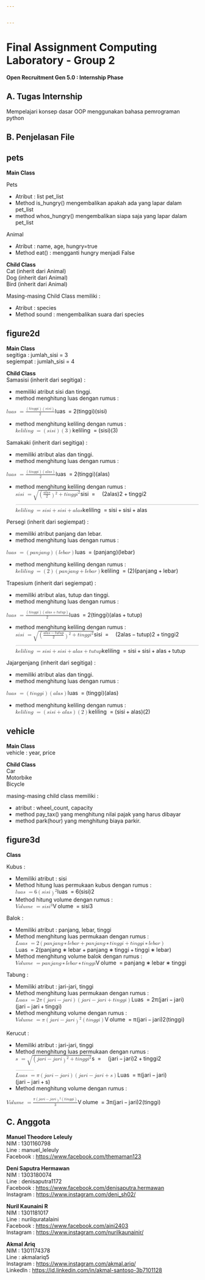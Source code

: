 ```yaml
---


---
```


<h1 id="final-assignment-computing-laboratory---group-2">Final Assignment Computing Laboratory - Group 2</h1>
<p><strong>Open Recruitment Gen 5.0 : Internship Phase</strong></p>
<h2 id="a.-tugas-internship">A. Tugas Internship</h2>
<p>Mempelajari konsep dasar OOP menggunakan bahasa pemrograman python</p>
<h2 id="b.-penjelasan-file">B. Penjelasan File</h2>
<h2 id="pets">pets</h2>
<p><strong>Main Class</strong></p>
<p>Pets</p>
<ul>
<li>Atribut : list pet_list</li>
<li>Method is_hungry() mengembalikan apakah ada yang lapar dalam pet_list</li>
<li>method whos_hungry() mengembalikan siapa saja yang lapar dalam pet_list</li>
</ul>
<p>Animal</p>
<ul>
<li>Atribut : name, age, hungry=true</li>
<li>Method eat() : mengganti hungry menjadi False</li>
</ul>
<p><strong>Child Class</strong><br>
Cat (inherit dari Animal)<br>
Dog (inherit dari Animal)<br>
Bird (inherit dari Animal)</p>
<p>Masing-masing Child Class memiliki :</p>
<ul>
<li>Atribut : species</li>
<li>Method sound : mengembalikan suara dari species</li>
</ul>
<h2 id="figure2d">figure2d</h2>
<p><strong>Main Class</strong><br>
segitiga : jumlah_sisi  = 3<br>
segiempat : jumlah_sisi = 4</p>
<p><strong>Child Class</strong><br>
Samasisi (inherit dari segitiga) :</p>
<ul>
<li>memiliki atribut sisi dan tinggi.</li>
<li>method menghitung luas dengan rumus :</li>
</ul>
<p><span class="katex--display"><span class="katex-display"><span class="katex"><span class="katex-mathml"><math><semantics><mrow><mi>l</mi><mi>u</mi><mi>a</mi><mi>s</mi><mtext>&nbsp;</mtext><mo>=</mo><mfrac><mrow><mo>(</mo><mi>t</mi><mi>i</mi><mi>n</mi><mi>g</mi><mi>g</mi><mi>i</mi><mo>)</mo><mo>(</mo><mi>s</mi><mi>i</mi><mi>s</mi><mi>i</mi><mo>)</mo></mrow><mn>2</mn></mfrac></mrow><annotation encoding="application/x-tex">
luas\ = \frac{(tinggi)(sisi)}{2}
</annotation></semantics></math></span><span class="katex-html" aria-hidden="true"><span class="base"><span class="strut" style="height: 0.69444em; vertical-align: 0em;"></span><span class="mord mathit" style="margin-right: 0.01968em;">l</span><span class="mord mathit">u</span><span class="mord mathit">a</span><span class="mord mathit">s</span><span class="mspace" style="margin-right: 0.277778em;"></span><span class="mspace">&nbsp;</span><span class="mrel">=</span><span class="mspace" style="margin-right: 0.277778em;"></span></span><span class="base"><span class="strut" style="height: 2.113em; vertical-align: -0.686em;"></span><span class="mord"><span class="mopen nulldelimiter"></span><span class="mfrac"><span class="vlist-t vlist-t2"><span class="vlist-r"><span class="vlist" style="height: 1.427em;"><span class="" style="top: -2.314em;"><span class="pstrut" style="height: 3em;"></span><span class="mord"><span class="mord">2</span></span></span><span class="" style="top: -3.23em;"><span class="pstrut" style="height: 3em;"></span><span class="frac-line" style="border-bottom-width: 0.04em;"></span></span><span class="" style="top: -3.677em;"><span class="pstrut" style="height: 3em;"></span><span class="mord"><span class="mopen">(</span><span class="mord mathit">t</span><span class="mord mathit">i</span><span class="mord mathit">n</span><span class="mord mathit" style="margin-right: 0.03588em;">g</span><span class="mord mathit" style="margin-right: 0.03588em;">g</span><span class="mord mathit">i</span><span class="mclose">)</span><span class="mopen">(</span><span class="mord mathit">s</span><span class="mord mathit">i</span><span class="mord mathit">s</span><span class="mord mathit">i</span><span class="mclose">)</span></span></span></span><span class="vlist-s">​</span></span><span class="vlist-r"><span class="vlist" style="height: 0.686em;"><span class=""></span></span></span></span></span><span class="mclose nulldelimiter"></span></span></span></span></span></span></span></p>
<ul>
<li>method menghitung keliling dengan rumus :<br>
<span class="katex--display"><span class="katex-display"><span class="katex"><span class="katex-mathml"><math><semantics><mrow><mi>k</mi><mi>e</mi><mi>l</mi><mi>i</mi><mi>l</mi><mi>i</mi><mi>n</mi><mi>g</mi><mtext>&nbsp;</mtext><mo>=</mo><mo>(</mo><mi>s</mi><mi>i</mi><mi>s</mi><mi>i</mi><mo>)</mo><mo>(</mo><mn>3</mn><mo>)</mo></mrow><annotation encoding="application/x-tex">
keliling\ = (sisi)(3)
</annotation></semantics></math></span><span class="katex-html" aria-hidden="true"><span class="base"><span class="strut" style="height: 0.88888em; vertical-align: -0.19444em;"></span><span class="mord mathit" style="margin-right: 0.03148em;">k</span><span class="mord mathit">e</span><span class="mord mathit" style="margin-right: 0.01968em;">l</span><span class="mord mathit">i</span><span class="mord mathit" style="margin-right: 0.01968em;">l</span><span class="mord mathit">i</span><span class="mord mathit">n</span><span class="mord mathit" style="margin-right: 0.03588em;">g</span><span class="mspace" style="margin-right: 0.277778em;"></span><span class="mspace">&nbsp;</span><span class="mrel">=</span><span class="mspace" style="margin-right: 0.277778em;"></span></span><span class="base"><span class="strut" style="height: 1em; vertical-align: -0.25em;"></span><span class="mopen">(</span><span class="mord mathit">s</span><span class="mord mathit">i</span><span class="mord mathit">s</span><span class="mord mathit">i</span><span class="mclose">)</span><span class="mopen">(</span><span class="mord">3</span><span class="mclose">)</span></span></span></span></span></span></li>
</ul>
<p>Samakaki (inherit dari segitiga) :</p>
<ul>
<li>memiliki atribut alas dan tinggi.</li>
<li>method menghitung luas dengan rumus :</li>
</ul>
<p><span class="katex--display"><span class="katex-display"><span class="katex"><span class="katex-mathml"><math><semantics><mrow><mi>l</mi><mi>u</mi><mi>a</mi><mi>s</mi><mtext>&nbsp;</mtext><mo>=</mo><mfrac><mrow><mo>(</mo><mi>t</mi><mi>i</mi><mi>n</mi><mi>g</mi><mi>g</mi><mi>i</mi><mo>)</mo><mo>(</mo><mi>a</mi><mi>l</mi><mi>a</mi><mi>s</mi><mo>)</mo></mrow><mn>2</mn></mfrac></mrow><annotation encoding="application/x-tex">
luas\ = \frac{(tinggi)(alas)}{2}
</annotation></semantics></math></span><span class="katex-html" aria-hidden="true"><span class="base"><span class="strut" style="height: 0.69444em; vertical-align: 0em;"></span><span class="mord mathit" style="margin-right: 0.01968em;">l</span><span class="mord mathit">u</span><span class="mord mathit">a</span><span class="mord mathit">s</span><span class="mspace" style="margin-right: 0.277778em;"></span><span class="mspace">&nbsp;</span><span class="mrel">=</span><span class="mspace" style="margin-right: 0.277778em;"></span></span><span class="base"><span class="strut" style="height: 2.113em; vertical-align: -0.686em;"></span><span class="mord"><span class="mopen nulldelimiter"></span><span class="mfrac"><span class="vlist-t vlist-t2"><span class="vlist-r"><span class="vlist" style="height: 1.427em;"><span class="" style="top: -2.314em;"><span class="pstrut" style="height: 3em;"></span><span class="mord"><span class="mord">2</span></span></span><span class="" style="top: -3.23em;"><span class="pstrut" style="height: 3em;"></span><span class="frac-line" style="border-bottom-width: 0.04em;"></span></span><span class="" style="top: -3.677em;"><span class="pstrut" style="height: 3em;"></span><span class="mord"><span class="mopen">(</span><span class="mord mathit">t</span><span class="mord mathit">i</span><span class="mord mathit">n</span><span class="mord mathit" style="margin-right: 0.03588em;">g</span><span class="mord mathit" style="margin-right: 0.03588em;">g</span><span class="mord mathit">i</span><span class="mclose">)</span><span class="mopen">(</span><span class="mord mathit">a</span><span class="mord mathit" style="margin-right: 0.01968em;">l</span><span class="mord mathit">a</span><span class="mord mathit">s</span><span class="mclose">)</span></span></span></span><span class="vlist-s">​</span></span><span class="vlist-r"><span class="vlist" style="height: 0.686em;"><span class=""></span></span></span></span></span><span class="mclose nulldelimiter"></span></span></span></span></span></span></span></p>
<ul>
<li>method menghitung keliling dengan rumus :<br>
<span class="katex--display"><span class="katex-display"><span class="katex"><span class="katex-mathml"><math><semantics><mrow><mi>s</mi><mi>i</mi><mi>s</mi><mi>i</mi><mtext>&nbsp;</mtext><mo>=</mo><msqrt><mrow><mo>(</mo><mfrac><mrow><mi>a</mi><mi>l</mi><mi>a</mi><mi>s</mi></mrow><mn>2</mn></mfrac><msup><mo>)</mo><mn>2</mn></msup><mo>+</mo><mi>t</mi><mi>i</mi><mi>n</mi><mi>g</mi><mi>g</mi><msup><mi>i</mi><mn>2</mn></msup></mrow></msqrt></mrow><annotation encoding="application/x-tex">
sisi \ =\sqrt{(\frac{alas}{2})^2 +tinggi^2}
</annotation></semantics></math></span><span class="katex-html" aria-hidden="true"><span class="base"><span class="strut" style="height: 0.65952em; vertical-align: 0em;"></span><span class="mord mathit">s</span><span class="mord mathit">i</span><span class="mord mathit">s</span><span class="mord mathit">i</span><span class="mspace" style="margin-right: 0.277778em;"></span><span class="mspace">&nbsp;</span><span class="mrel">=</span><span class="mspace" style="margin-right: 0.277778em;"></span></span><span class="base"><span class="strut" style="height: 2.44em; vertical-align: -0.763405em;"></span><span class="mord sqrt"><span class="vlist-t vlist-t2"><span class="vlist-r"><span class="vlist" style="height: 1.67659em;"><span class="svg-align" style="top: -4.4em;"><span class="pstrut" style="height: 4.4em;"></span><span class="mord" style="padding-left: 1em;"><span class="mopen">(</span><span class="mord"><span class="mopen nulldelimiter"></span><span class="mfrac"><span class="vlist-t vlist-t2"><span class="vlist-r"><span class="vlist" style="height: 1.37144em;"><span class="" style="top: -2.314em;"><span class="pstrut" style="height: 3em;"></span><span class="mord"><span class="mord">2</span></span></span><span class="" style="top: -3.23em;"><span class="pstrut" style="height: 3em;"></span><span class="frac-line" style="border-bottom-width: 0.04em;"></span></span><span class="" style="top: -3.677em;"><span class="pstrut" style="height: 3em;"></span><span class="mord"><span class="mord mathit">a</span><span class="mord mathit" style="margin-right: 0.01968em;">l</span><span class="mord mathit">a</span><span class="mord mathit">s</span></span></span></span><span class="vlist-s">​</span></span><span class="vlist-r"><span class="vlist" style="height: 0.686em;"><span class=""></span></span></span></span></span><span class="mclose nulldelimiter"></span></span><span class="mclose"><span class="mclose">)</span><span class="msupsub"><span class="vlist-t"><span class="vlist-r"><span class="vlist" style="height: 0.740108em;"><span class="" style="top: -2.989em; margin-right: 0.05em;"><span class="pstrut" style="height: 2.7em;"></span><span class="sizing reset-size6 size3 mtight"><span class="mord mtight">2</span></span></span></span></span></span></span></span><span class="mspace" style="margin-right: 0.222222em;"></span><span class="mbin">+</span><span class="mspace" style="margin-right: 0.222222em;"></span><span class="mord mathit">t</span><span class="mord mathit">i</span><span class="mord mathit">n</span><span class="mord mathit" style="margin-right: 0.03588em;">g</span><span class="mord mathit" style="margin-right: 0.03588em;">g</span><span class="mord"><span class="mord mathit">i</span><span class="msupsub"><span class="vlist-t"><span class="vlist-r"><span class="vlist" style="height: 0.740108em;"><span class="" style="top: -2.989em; margin-right: 0.05em;"><span class="pstrut" style="height: 2.7em;"></span><span class="sizing reset-size6 size3 mtight"><span class="mord mtight">2</span></span></span></span></span></span></span></span></span></span><span class="" style="top: -3.6366em;"><span class="pstrut" style="height: 4.4em;"></span><span class="hide-tail" style="min-width: 1.02em; height: 2.48em;"><svg width="400em" height="2.48em" viewBox="0 0 400000 2592" preserveAspectRatio="xMinYMin slice"><path d="M424,2478c-1.3,-0.7,-38.5,-172,-111.5,-514c-73,
-342,-109.8,-513.3,-110.5,-514c0,-2,-10.7,14.3,-32,49c-4.7,7.3,-9.8,15.7,-15.5,
25c-5.7,9.3,-9.8,16,-12.5,20s-5,7,-5,7c-4,-3.3,-8.3,-7.7,-13,-13s-13,-13,-13,
-13s76,-122,76,-122s77,-121,77,-121s209,968,209,968c0,-2,84.7,-361.7,254,-1079
c169.3,-717.3,254.7,-1077.7,256,-1081c4,-6.7,10,-10,18,-10H400000v40H1014.6
s-87.3,378.7,-272.6,1166c-185.3,787.3,-279.3,1182.3,-282,1185c-2,6,-10,9,-24,9
c-8,0,-12,-0.7,-12,-2z M1001 80H400000v40H1014z"></path></svg></span></span></span><span class="vlist-s">​</span></span><span class="vlist-r"><span class="vlist" style="height: 0.763405em;"><span class=""></span></span></span></span></span></span></span></span></span></span><br>
<span class="katex--display"><span class="katex-display"><span class="katex"><span class="katex-mathml"><math><semantics><mrow><mi>k</mi><mi>e</mi><mi>l</mi><mi>i</mi><mi>l</mi><mi>i</mi><mi>n</mi><mi>g</mi><mtext>&nbsp;</mtext><mo>=</mo><mi>s</mi><mi>i</mi><mi>s</mi><mi>i</mi><mo>+</mo><mi>s</mi><mi>i</mi><mi>s</mi><mi>i</mi><mo>+</mo><mi>a</mi><mi>l</mi><mi>a</mi><mi>s</mi></mrow><annotation encoding="application/x-tex">
keliling\ = sisi + sisi+ alas
</annotation></semantics></math></span><span class="katex-html" aria-hidden="true"><span class="base"><span class="strut" style="height: 0.88888em; vertical-align: -0.19444em;"></span><span class="mord mathit" style="margin-right: 0.03148em;">k</span><span class="mord mathit">e</span><span class="mord mathit" style="margin-right: 0.01968em;">l</span><span class="mord mathit">i</span><span class="mord mathit" style="margin-right: 0.01968em;">l</span><span class="mord mathit">i</span><span class="mord mathit">n</span><span class="mord mathit" style="margin-right: 0.03588em;">g</span><span class="mspace" style="margin-right: 0.277778em;"></span><span class="mspace">&nbsp;</span><span class="mrel">=</span><span class="mspace" style="margin-right: 0.277778em;"></span></span><span class="base"><span class="strut" style="height: 0.74285em; vertical-align: -0.08333em;"></span><span class="mord mathit">s</span><span class="mord mathit">i</span><span class="mord mathit">s</span><span class="mord mathit">i</span><span class="mspace" style="margin-right: 0.222222em;"></span><span class="mbin">+</span><span class="mspace" style="margin-right: 0.222222em;"></span></span><span class="base"><span class="strut" style="height: 0.74285em; vertical-align: -0.08333em;"></span><span class="mord mathit">s</span><span class="mord mathit">i</span><span class="mord mathit">s</span><span class="mord mathit">i</span><span class="mspace" style="margin-right: 0.222222em;"></span><span class="mbin">+</span><span class="mspace" style="margin-right: 0.222222em;"></span></span><span class="base"><span class="strut" style="height: 0.69444em; vertical-align: 0em;"></span><span class="mord mathit">a</span><span class="mord mathit" style="margin-right: 0.01968em;">l</span><span class="mord mathit">a</span><span class="mord mathit">s</span></span></span></span></span></span></li>
</ul>
<p>Persegi (inherit dari segiempat) :</p>
<ul>
<li>memiliki atribut panjang dan lebar.</li>
<li>method menghitung luas dengan rumus :</li>
</ul>
<p><span class="katex--display"><span class="katex-display"><span class="katex"><span class="katex-mathml"><math><semantics><mrow><mi>l</mi><mi>u</mi><mi>a</mi><mi>s</mi><mtext>&nbsp;</mtext><mo>=</mo><mo>(</mo><mi>p</mi><mi>a</mi><mi>n</mi><mi>j</mi><mi>a</mi><mi>n</mi><mi>g</mi><mo>)</mo><mo>(</mo><mi>l</mi><mi>e</mi><mi>b</mi><mi>a</mi><mi>r</mi><mo>)</mo></mrow><annotation encoding="application/x-tex">
luas\ = (panjang)(lebar)
</annotation></semantics></math></span><span class="katex-html" aria-hidden="true"><span class="base"><span class="strut" style="height: 0.69444em; vertical-align: 0em;"></span><span class="mord mathit" style="margin-right: 0.01968em;">l</span><span class="mord mathit">u</span><span class="mord mathit">a</span><span class="mord mathit">s</span><span class="mspace" style="margin-right: 0.277778em;"></span><span class="mspace">&nbsp;</span><span class="mrel">=</span><span class="mspace" style="margin-right: 0.277778em;"></span></span><span class="base"><span class="strut" style="height: 1em; vertical-align: -0.25em;"></span><span class="mopen">(</span><span class="mord mathit">p</span><span class="mord mathit">a</span><span class="mord mathit">n</span><span class="mord mathit" style="margin-right: 0.05724em;">j</span><span class="mord mathit">a</span><span class="mord mathit">n</span><span class="mord mathit" style="margin-right: 0.03588em;">g</span><span class="mclose">)</span><span class="mopen">(</span><span class="mord mathit" style="margin-right: 0.01968em;">l</span><span class="mord mathit">e</span><span class="mord mathit">b</span><span class="mord mathit">a</span><span class="mord mathit" style="margin-right: 0.02778em;">r</span><span class="mclose">)</span></span></span></span></span></span></p>
<ul>
<li>method menghitung keliling dengan rumus :<br>
<span class="katex--display"><span class="katex-display"><span class="katex"><span class="katex-mathml"><math><semantics><mrow><mi>k</mi><mi>e</mi><mi>l</mi><mi>i</mi><mi>l</mi><mi>i</mi><mi>n</mi><mi>g</mi><mtext>&nbsp;</mtext><mo>=</mo><mo>(</mo><mn>2</mn><mo>)</mo><mo>(</mo><mi>p</mi><mi>a</mi><mi>n</mi><mi>j</mi><mi>a</mi><mi>n</mi><mi>g</mi><mo>+</mo><mi>l</mi><mi>e</mi><mi>b</mi><mi>a</mi><mi>r</mi><mo>)</mo></mrow><annotation encoding="application/x-tex">
keliling\ = (2)(panjang+lebar)
</annotation></semantics></math></span><span class="katex-html" aria-hidden="true"><span class="base"><span class="strut" style="height: 0.88888em; vertical-align: -0.19444em;"></span><span class="mord mathit" style="margin-right: 0.03148em;">k</span><span class="mord mathit">e</span><span class="mord mathit" style="margin-right: 0.01968em;">l</span><span class="mord mathit">i</span><span class="mord mathit" style="margin-right: 0.01968em;">l</span><span class="mord mathit">i</span><span class="mord mathit">n</span><span class="mord mathit" style="margin-right: 0.03588em;">g</span><span class="mspace" style="margin-right: 0.277778em;"></span><span class="mspace">&nbsp;</span><span class="mrel">=</span><span class="mspace" style="margin-right: 0.277778em;"></span></span><span class="base"><span class="strut" style="height: 1em; vertical-align: -0.25em;"></span><span class="mopen">(</span><span class="mord">2</span><span class="mclose">)</span><span class="mopen">(</span><span class="mord mathit">p</span><span class="mord mathit">a</span><span class="mord mathit">n</span><span class="mord mathit" style="margin-right: 0.05724em;">j</span><span class="mord mathit">a</span><span class="mord mathit">n</span><span class="mord mathit" style="margin-right: 0.03588em;">g</span><span class="mspace" style="margin-right: 0.222222em;"></span><span class="mbin">+</span><span class="mspace" style="margin-right: 0.222222em;"></span></span><span class="base"><span class="strut" style="height: 1em; vertical-align: -0.25em;"></span><span class="mord mathit" style="margin-right: 0.01968em;">l</span><span class="mord mathit">e</span><span class="mord mathit">b</span><span class="mord mathit">a</span><span class="mord mathit" style="margin-right: 0.02778em;">r</span><span class="mclose">)</span></span></span></span></span></span></li>
</ul>
<p>Trapesium (inherit dari segiempat) :</p>
<ul>
<li>memiliki atribut alas, tutup dan tinggi.</li>
<li>method menghitung luas dengan rumus :</li>
</ul>
<p><span class="katex--display"><span class="katex-display"><span class="katex"><span class="katex-mathml"><math><semantics><mrow><mi>l</mi><mi>u</mi><mi>a</mi><mi>s</mi><mtext>&nbsp;</mtext><mo>=</mo><mfrac><mrow><mo>(</mo><mi>t</mi><mi>i</mi><mi>n</mi><mi>g</mi><mi>g</mi><mi>i</mi><mo>)</mo><mo>(</mo><mi>a</mi><mi>l</mi><mi>a</mi><mi>s</mi><mo>+</mo><mi>t</mi><mi>u</mi><mi>t</mi><mi>u</mi><mi>p</mi><mo>)</mo></mrow><mn>2</mn></mfrac></mrow><annotation encoding="application/x-tex">
luas\ = \frac{(tinggi)(alas+tutup)}{2}
</annotation></semantics></math></span><span class="katex-html" aria-hidden="true"><span class="base"><span class="strut" style="height: 0.69444em; vertical-align: 0em;"></span><span class="mord mathit" style="margin-right: 0.01968em;">l</span><span class="mord mathit">u</span><span class="mord mathit">a</span><span class="mord mathit">s</span><span class="mspace" style="margin-right: 0.277778em;"></span><span class="mspace">&nbsp;</span><span class="mrel">=</span><span class="mspace" style="margin-right: 0.277778em;"></span></span><span class="base"><span class="strut" style="height: 2.113em; vertical-align: -0.686em;"></span><span class="mord"><span class="mopen nulldelimiter"></span><span class="mfrac"><span class="vlist-t vlist-t2"><span class="vlist-r"><span class="vlist" style="height: 1.427em;"><span class="" style="top: -2.314em;"><span class="pstrut" style="height: 3em;"></span><span class="mord"><span class="mord">2</span></span></span><span class="" style="top: -3.23em;"><span class="pstrut" style="height: 3em;"></span><span class="frac-line" style="border-bottom-width: 0.04em;"></span></span><span class="" style="top: -3.677em;"><span class="pstrut" style="height: 3em;"></span><span class="mord"><span class="mopen">(</span><span class="mord mathit">t</span><span class="mord mathit">i</span><span class="mord mathit">n</span><span class="mord mathit" style="margin-right: 0.03588em;">g</span><span class="mord mathit" style="margin-right: 0.03588em;">g</span><span class="mord mathit">i</span><span class="mclose">)</span><span class="mopen">(</span><span class="mord mathit">a</span><span class="mord mathit" style="margin-right: 0.01968em;">l</span><span class="mord mathit">a</span><span class="mord mathit">s</span><span class="mspace" style="margin-right: 0.222222em;"></span><span class="mbin">+</span><span class="mspace" style="margin-right: 0.222222em;"></span><span class="mord mathit">t</span><span class="mord mathit">u</span><span class="mord mathit">t</span><span class="mord mathit">u</span><span class="mord mathit">p</span><span class="mclose">)</span></span></span></span><span class="vlist-s">​</span></span><span class="vlist-r"><span class="vlist" style="height: 0.686em;"><span class=""></span></span></span></span></span><span class="mclose nulldelimiter"></span></span></span></span></span></span></span></p>
<ul>
<li>method menghitung keliling dengan rumus :<br>
<span class="katex--display"><span class="katex-display"><span class="katex"><span class="katex-mathml"><math><semantics><mrow><mi>s</mi><mi>i</mi><mi>s</mi><mi>i</mi><mtext>&nbsp;</mtext><mo>=</mo><msqrt><mrow><mo>(</mo><mfrac><mrow><mi>a</mi><mi>l</mi><mi>a</mi><mi>s</mi><mo>−</mo><mi>t</mi><mi>u</mi><mi>t</mi><mi>u</mi><mi>p</mi></mrow><mn>2</mn></mfrac><msup><mo>)</mo><mn>2</mn></msup><mo>+</mo><mi>t</mi><mi>i</mi><mi>n</mi><mi>g</mi><mi>g</mi><msup><mi>i</mi><mn>2</mn></msup></mrow></msqrt></mrow><annotation encoding="application/x-tex">
sisi \ =\sqrt{(\frac{alas-tutup}{2})^2 +tinggi^2}
</annotation></semantics></math></span><span class="katex-html" aria-hidden="true"><span class="base"><span class="strut" style="height: 0.65952em; vertical-align: 0em;"></span><span class="mord mathit">s</span><span class="mord mathit">i</span><span class="mord mathit">s</span><span class="mord mathit">i</span><span class="mspace" style="margin-right: 0.277778em;"></span><span class="mspace">&nbsp;</span><span class="mrel">=</span><span class="mspace" style="margin-right: 0.277778em;"></span></span><span class="base"><span class="strut" style="height: 2.44em; vertical-align: -0.763405em;"></span><span class="mord sqrt"><span class="vlist-t vlist-t2"><span class="vlist-r"><span class="vlist" style="height: 1.67659em;"><span class="svg-align" style="top: -4.4em;"><span class="pstrut" style="height: 4.4em;"></span><span class="mord" style="padding-left: 1em;"><span class="mopen">(</span><span class="mord"><span class="mopen nulldelimiter"></span><span class="mfrac"><span class="vlist-t vlist-t2"><span class="vlist-r"><span class="vlist" style="height: 1.37144em;"><span class="" style="top: -2.314em;"><span class="pstrut" style="height: 3em;"></span><span class="mord"><span class="mord">2</span></span></span><span class="" style="top: -3.23em;"><span class="pstrut" style="height: 3em;"></span><span class="frac-line" style="border-bottom-width: 0.04em;"></span></span><span class="" style="top: -3.677em;"><span class="pstrut" style="height: 3em;"></span><span class="mord"><span class="mord mathit">a</span><span class="mord mathit" style="margin-right: 0.01968em;">l</span><span class="mord mathit">a</span><span class="mord mathit">s</span><span class="mspace" style="margin-right: 0.222222em;"></span><span class="mbin">−</span><span class="mspace" style="margin-right: 0.222222em;"></span><span class="mord mathit">t</span><span class="mord mathit">u</span><span class="mord mathit">t</span><span class="mord mathit">u</span><span class="mord mathit">p</span></span></span></span><span class="vlist-s">​</span></span><span class="vlist-r"><span class="vlist" style="height: 0.686em;"><span class=""></span></span></span></span></span><span class="mclose nulldelimiter"></span></span><span class="mclose"><span class="mclose">)</span><span class="msupsub"><span class="vlist-t"><span class="vlist-r"><span class="vlist" style="height: 0.740108em;"><span class="" style="top: -2.989em; margin-right: 0.05em;"><span class="pstrut" style="height: 2.7em;"></span><span class="sizing reset-size6 size3 mtight"><span class="mord mtight">2</span></span></span></span></span></span></span></span><span class="mspace" style="margin-right: 0.222222em;"></span><span class="mbin">+</span><span class="mspace" style="margin-right: 0.222222em;"></span><span class="mord mathit">t</span><span class="mord mathit">i</span><span class="mord mathit">n</span><span class="mord mathit" style="margin-right: 0.03588em;">g</span><span class="mord mathit" style="margin-right: 0.03588em;">g</span><span class="mord"><span class="mord mathit">i</span><span class="msupsub"><span class="vlist-t"><span class="vlist-r"><span class="vlist" style="height: 0.740108em;"><span class="" style="top: -2.989em; margin-right: 0.05em;"><span class="pstrut" style="height: 2.7em;"></span><span class="sizing reset-size6 size3 mtight"><span class="mord mtight">2</span></span></span></span></span></span></span></span></span></span><span class="" style="top: -3.6366em;"><span class="pstrut" style="height: 4.4em;"></span><span class="hide-tail" style="min-width: 1.02em; height: 2.48em;"><svg width="400em" height="2.48em" viewBox="0 0 400000 2592" preserveAspectRatio="xMinYMin slice"><path d="M424,2478c-1.3,-0.7,-38.5,-172,-111.5,-514c-73,
-342,-109.8,-513.3,-110.5,-514c0,-2,-10.7,14.3,-32,49c-4.7,7.3,-9.8,15.7,-15.5,
25c-5.7,9.3,-9.8,16,-12.5,20s-5,7,-5,7c-4,-3.3,-8.3,-7.7,-13,-13s-13,-13,-13,
-13s76,-122,76,-122s77,-121,77,-121s209,968,209,968c0,-2,84.7,-361.7,254,-1079
c169.3,-717.3,254.7,-1077.7,256,-1081c4,-6.7,10,-10,18,-10H400000v40H1014.6
s-87.3,378.7,-272.6,1166c-185.3,787.3,-279.3,1182.3,-282,1185c-2,6,-10,9,-24,9
c-8,0,-12,-0.7,-12,-2z M1001 80H400000v40H1014z"></path></svg></span></span></span><span class="vlist-s">​</span></span><span class="vlist-r"><span class="vlist" style="height: 0.763405em;"><span class=""></span></span></span></span></span></span></span></span></span></span><br>
<span class="katex--display"><span class="katex-display"><span class="katex"><span class="katex-mathml"><math><semantics><mrow><mi>k</mi><mi>e</mi><mi>l</mi><mi>i</mi><mi>l</mi><mi>i</mi><mi>n</mi><mi>g</mi><mtext>&nbsp;</mtext><mo>=</mo><mi>s</mi><mi>i</mi><mi>s</mi><mi>i</mi><mo>+</mo><mi>s</mi><mi>i</mi><mi>s</mi><mi>i</mi><mo>+</mo><mi>a</mi><mi>l</mi><mi>a</mi><mi>s</mi><mo>+</mo><mi>t</mi><mi>u</mi><mi>t</mi><mi>u</mi><mi>p</mi></mrow><annotation encoding="application/x-tex">
keliling\ = sisi + sisi+ alas+tutup
</annotation></semantics></math></span><span class="katex-html" aria-hidden="true"><span class="base"><span class="strut" style="height: 0.88888em; vertical-align: -0.19444em;"></span><span class="mord mathit" style="margin-right: 0.03148em;">k</span><span class="mord mathit">e</span><span class="mord mathit" style="margin-right: 0.01968em;">l</span><span class="mord mathit">i</span><span class="mord mathit" style="margin-right: 0.01968em;">l</span><span class="mord mathit">i</span><span class="mord mathit">n</span><span class="mord mathit" style="margin-right: 0.03588em;">g</span><span class="mspace" style="margin-right: 0.277778em;"></span><span class="mspace">&nbsp;</span><span class="mrel">=</span><span class="mspace" style="margin-right: 0.277778em;"></span></span><span class="base"><span class="strut" style="height: 0.74285em; vertical-align: -0.08333em;"></span><span class="mord mathit">s</span><span class="mord mathit">i</span><span class="mord mathit">s</span><span class="mord mathit">i</span><span class="mspace" style="margin-right: 0.222222em;"></span><span class="mbin">+</span><span class="mspace" style="margin-right: 0.222222em;"></span></span><span class="base"><span class="strut" style="height: 0.74285em; vertical-align: -0.08333em;"></span><span class="mord mathit">s</span><span class="mord mathit">i</span><span class="mord mathit">s</span><span class="mord mathit">i</span><span class="mspace" style="margin-right: 0.222222em;"></span><span class="mbin">+</span><span class="mspace" style="margin-right: 0.222222em;"></span></span><span class="base"><span class="strut" style="height: 0.77777em; vertical-align: -0.08333em;"></span><span class="mord mathit">a</span><span class="mord mathit" style="margin-right: 0.01968em;">l</span><span class="mord mathit">a</span><span class="mord mathit">s</span><span class="mspace" style="margin-right: 0.222222em;"></span><span class="mbin">+</span><span class="mspace" style="margin-right: 0.222222em;"></span></span><span class="base"><span class="strut" style="height: 0.80952em; vertical-align: -0.19444em;"></span><span class="mord mathit">t</span><span class="mord mathit">u</span><span class="mord mathit">t</span><span class="mord mathit">u</span><span class="mord mathit">p</span></span></span></span></span></span></li>
</ul>
<p>Jajargenjang (inherit dari segitiga) :</p>
<ul>
<li>memiliki atribut alas dan tinggi.</li>
<li>method menghitung luas dengan rumus :</li>
</ul>
<p><span class="katex--display"><span class="katex-display"><span class="katex"><span class="katex-mathml"><math><semantics><mrow><mi>l</mi><mi>u</mi><mi>a</mi><mi>s</mi><mtext>&nbsp;</mtext><mo>=</mo><mo>(</mo><mi>t</mi><mi>i</mi><mi>n</mi><mi>g</mi><mi>g</mi><mi>i</mi><mo>)</mo><mo>(</mo><mi>a</mi><mi>l</mi><mi>a</mi><mi>s</mi><mo>)</mo></mrow><annotation encoding="application/x-tex">
luas \ = (tinggi)(alas)
</annotation></semantics></math></span><span class="katex-html" aria-hidden="true"><span class="base"><span class="strut" style="height: 0.69444em; vertical-align: 0em;"></span><span class="mord mathit" style="margin-right: 0.01968em;">l</span><span class="mord mathit">u</span><span class="mord mathit">a</span><span class="mord mathit">s</span><span class="mspace" style="margin-right: 0.277778em;"></span><span class="mspace">&nbsp;</span><span class="mrel">=</span><span class="mspace" style="margin-right: 0.277778em;"></span></span><span class="base"><span class="strut" style="height: 1em; vertical-align: -0.25em;"></span><span class="mopen">(</span><span class="mord mathit">t</span><span class="mord mathit">i</span><span class="mord mathit">n</span><span class="mord mathit" style="margin-right: 0.03588em;">g</span><span class="mord mathit" style="margin-right: 0.03588em;">g</span><span class="mord mathit">i</span><span class="mclose">)</span><span class="mopen">(</span><span class="mord mathit">a</span><span class="mord mathit" style="margin-right: 0.01968em;">l</span><span class="mord mathit">a</span><span class="mord mathit">s</span><span class="mclose">)</span></span></span></span></span></span></p>
<ul>
<li>method menghitung keliling dengan rumus :<br>
<span class="katex--display"><span class="katex-display"><span class="katex"><span class="katex-mathml"><math><semantics><mrow><mi>k</mi><mi>e</mi><mi>l</mi><mi>i</mi><mi>l</mi><mi>i</mi><mi>n</mi><mi>g</mi><mtext>&nbsp;</mtext><mo>=</mo><mo>(</mo><mi>s</mi><mi>i</mi><mi>s</mi><mi>i</mi><mo>+</mo><mi>a</mi><mi>l</mi><mi>a</mi><mi>s</mi><mo>)</mo><mo>(</mo><mn>2</mn><mo>)</mo></mrow><annotation encoding="application/x-tex">
keliling\ = (sisi+ alas)(2)
</annotation></semantics></math></span><span class="katex-html" aria-hidden="true"><span class="base"><span class="strut" style="height: 0.88888em; vertical-align: -0.19444em;"></span><span class="mord mathit" style="margin-right: 0.03148em;">k</span><span class="mord mathit">e</span><span class="mord mathit" style="margin-right: 0.01968em;">l</span><span class="mord mathit">i</span><span class="mord mathit" style="margin-right: 0.01968em;">l</span><span class="mord mathit">i</span><span class="mord mathit">n</span><span class="mord mathit" style="margin-right: 0.03588em;">g</span><span class="mspace" style="margin-right: 0.277778em;"></span><span class="mspace">&nbsp;</span><span class="mrel">=</span><span class="mspace" style="margin-right: 0.277778em;"></span></span><span class="base"><span class="strut" style="height: 1em; vertical-align: -0.25em;"></span><span class="mopen">(</span><span class="mord mathit">s</span><span class="mord mathit">i</span><span class="mord mathit">s</span><span class="mord mathit">i</span><span class="mspace" style="margin-right: 0.222222em;"></span><span class="mbin">+</span><span class="mspace" style="margin-right: 0.222222em;"></span></span><span class="base"><span class="strut" style="height: 1em; vertical-align: -0.25em;"></span><span class="mord mathit">a</span><span class="mord mathit" style="margin-right: 0.01968em;">l</span><span class="mord mathit">a</span><span class="mord mathit">s</span><span class="mclose">)</span><span class="mopen">(</span><span class="mord">2</span><span class="mclose">)</span></span></span></span></span></span></li>
</ul>
<h2 id="vehicle">vehicle</h2>
<p><strong>Main Class</strong><br>
vehicle : year, price</p>
<p><strong>Child Class</strong><br>
Car<br>
Motorbike<br>
Bicycle</p>
<p>masing-masing child class memiliki :</p>
<ul>
<li>atribut : wheel_count, capacity</li>
<li>method pay_tax() yang menghitung nilai pajak yang harus dibayar</li>
<li>method park(hour) yang menghitung biaya parkir.</li>
</ul>
<h2 id="figure3d">figure3d</h2>
<p><strong>Class</strong></p>
<p>Kubus :</p>
<ul>
<li>Memiliki atribut : sisi</li>
<li>Method hitung luas permukaan kubus dengan rumus :<br>
<span class="katex--display"><span class="katex-display"><span class="katex"><span class="katex-mathml"><math><semantics><mrow><mi>l</mi><mi>u</mi><mi>a</mi><mi>s</mi><mtext>&nbsp;</mtext><mo>=</mo><mn>6</mn><mo>(</mo><mi>s</mi><mi>i</mi><mi>s</mi><mi>i</mi><msup><mo>)</mo><mn>2</mn></msup></mrow><annotation encoding="application/x-tex">
luas \ = 6(sisi)^2
</annotation></semantics></math></span><span class="katex-html" aria-hidden="true"><span class="base"><span class="strut" style="height: 0.69444em; vertical-align: 0em;"></span><span class="mord mathit" style="margin-right: 0.01968em;">l</span><span class="mord mathit">u</span><span class="mord mathit">a</span><span class="mord mathit">s</span><span class="mspace" style="margin-right: 0.277778em;"></span><span class="mspace">&nbsp;</span><span class="mrel">=</span><span class="mspace" style="margin-right: 0.277778em;"></span></span><span class="base"><span class="strut" style="height: 1.11411em; vertical-align: -0.25em;"></span><span class="mord">6</span><span class="mopen">(</span><span class="mord mathit">s</span><span class="mord mathit">i</span><span class="mord mathit">s</span><span class="mord mathit">i</span><span class="mclose"><span class="mclose">)</span><span class="msupsub"><span class="vlist-t"><span class="vlist-r"><span class="vlist" style="height: 0.864108em;"><span class="" style="top: -3.113em; margin-right: 0.05em;"><span class="pstrut" style="height: 2.7em;"></span><span class="sizing reset-size6 size3 mtight"><span class="mord mtight">2</span></span></span></span></span></span></span></span></span></span></span></span></span></li>
<li>Method hitung volume dengan rumus :<br>
<span class="katex--display"><span class="katex-display"><span class="katex"><span class="katex-mathml"><math><semantics><mrow><mi>V</mi><mi>o</mi><mi>l</mi><mi>u</mi><mi>m</mi><mi>e</mi><mtext>&nbsp;</mtext><mo>=</mo><mi>s</mi><mi>i</mi><mi>s</mi><msup><mi>i</mi><mn>3</mn></msup></mrow><annotation encoding="application/x-tex">
Volume \ =sisi^3
</annotation></semantics></math></span><span class="katex-html" aria-hidden="true"><span class="base"><span class="strut" style="height: 0.69444em; vertical-align: 0em;"></span><span class="mord mathit" style="margin-right: 0.22222em;">V</span><span class="mord mathit">o</span><span class="mord mathit" style="margin-right: 0.01968em;">l</span><span class="mord mathit">u</span><span class="mord mathit">m</span><span class="mord mathit">e</span><span class="mspace" style="margin-right: 0.277778em;"></span><span class="mspace">&nbsp;</span><span class="mrel">=</span><span class="mspace" style="margin-right: 0.277778em;"></span></span><span class="base"><span class="strut" style="height: 0.864108em; vertical-align: 0em;"></span><span class="mord mathit">s</span><span class="mord mathit">i</span><span class="mord mathit">s</span><span class="mord"><span class="mord mathit">i</span><span class="msupsub"><span class="vlist-t"><span class="vlist-r"><span class="vlist" style="height: 0.864108em;"><span class="" style="top: -3.113em; margin-right: 0.05em;"><span class="pstrut" style="height: 2.7em;"></span><span class="sizing reset-size6 size3 mtight"><span class="mord mtight">3</span></span></span></span></span></span></span></span></span></span></span></span></span></li>
</ul>
<p>Balok :</p>
<ul>
<li>Memiliki atribut : panjang, lebar, tinggi</li>
<li>Method menghitung luas permukaan dengan rumus :<br>
<span class="katex--display"><span class="katex-display"><span class="katex"><span class="katex-mathml"><math><semantics><mrow><mi>L</mi><mi>u</mi><mi>a</mi><mi>s</mi><mtext>&nbsp;</mtext><mo>=</mo><mn>2</mn><mo>(</mo><mi>p</mi><mi>a</mi><mi>n</mi><mi>j</mi><mi>a</mi><mi>n</mi><mi>g</mi><mo>∗</mo><mi>l</mi><mi>e</mi><mi>b</mi><mi>a</mi><mi>r</mi><mo>+</mo><mi>p</mi><mi>a</mi><mi>n</mi><mi>j</mi><mi>a</mi><mi>n</mi><mi>g</mi><mo>∗</mo><mi>t</mi><mi>i</mi><mi>n</mi><mi>g</mi><mi>g</mi><mi>i</mi><mo>+</mo><mi>t</mi><mi>i</mi><mi>n</mi><mi>g</mi><mi>g</mi><mi>i</mi><mo>∗</mo><mi>l</mi><mi>e</mi><mi>b</mi><mi>a</mi><mi>r</mi><mo>)</mo></mrow><annotation encoding="application/x-tex">
Luas \ = 2 (panjang*lebar+ panjang *tinggi + tinggi *lebar)
</annotation></semantics></math></span><span class="katex-html" aria-hidden="true"><span class="base"><span class="strut" style="height: 0.68333em; vertical-align: 0em;"></span><span class="mord mathit">L</span><span class="mord mathit">u</span><span class="mord mathit">a</span><span class="mord mathit">s</span><span class="mspace" style="margin-right: 0.277778em;"></span><span class="mspace">&nbsp;</span><span class="mrel">=</span><span class="mspace" style="margin-right: 0.277778em;"></span></span><span class="base"><span class="strut" style="height: 1em; vertical-align: -0.25em;"></span><span class="mord">2</span><span class="mopen">(</span><span class="mord mathit">p</span><span class="mord mathit">a</span><span class="mord mathit">n</span><span class="mord mathit" style="margin-right: 0.05724em;">j</span><span class="mord mathit">a</span><span class="mord mathit">n</span><span class="mord mathit" style="margin-right: 0.03588em;">g</span><span class="mspace" style="margin-right: 0.222222em;"></span><span class="mbin">∗</span><span class="mspace" style="margin-right: 0.222222em;"></span></span><span class="base"><span class="strut" style="height: 0.77777em; vertical-align: -0.08333em;"></span><span class="mord mathit" style="margin-right: 0.01968em;">l</span><span class="mord mathit">e</span><span class="mord mathit">b</span><span class="mord mathit">a</span><span class="mord mathit" style="margin-right: 0.02778em;">r</span><span class="mspace" style="margin-right: 0.222222em;"></span><span class="mbin">+</span><span class="mspace" style="margin-right: 0.222222em;"></span></span><span class="base"><span class="strut" style="height: 0.85396em; vertical-align: -0.19444em;"></span><span class="mord mathit">p</span><span class="mord mathit">a</span><span class="mord mathit">n</span><span class="mord mathit" style="margin-right: 0.05724em;">j</span><span class="mord mathit">a</span><span class="mord mathit">n</span><span class="mord mathit" style="margin-right: 0.03588em;">g</span><span class="mspace" style="margin-right: 0.222222em;"></span><span class="mbin">∗</span><span class="mspace" style="margin-right: 0.222222em;"></span></span><span class="base"><span class="strut" style="height: 0.85396em; vertical-align: -0.19444em;"></span><span class="mord mathit">t</span><span class="mord mathit">i</span><span class="mord mathit">n</span><span class="mord mathit" style="margin-right: 0.03588em;">g</span><span class="mord mathit" style="margin-right: 0.03588em;">g</span><span class="mord mathit">i</span><span class="mspace" style="margin-right: 0.222222em;"></span><span class="mbin">+</span><span class="mspace" style="margin-right: 0.222222em;"></span></span><span class="base"><span class="strut" style="height: 0.85396em; vertical-align: -0.19444em;"></span><span class="mord mathit">t</span><span class="mord mathit">i</span><span class="mord mathit">n</span><span class="mord mathit" style="margin-right: 0.03588em;">g</span><span class="mord mathit" style="margin-right: 0.03588em;">g</span><span class="mord mathit">i</span><span class="mspace" style="margin-right: 0.222222em;"></span><span class="mbin">∗</span><span class="mspace" style="margin-right: 0.222222em;"></span></span><span class="base"><span class="strut" style="height: 1em; vertical-align: -0.25em;"></span><span class="mord mathit" style="margin-right: 0.01968em;">l</span><span class="mord mathit">e</span><span class="mord mathit">b</span><span class="mord mathit">a</span><span class="mord mathit" style="margin-right: 0.02778em;">r</span><span class="mclose">)</span></span></span></span></span></span></li>
<li>Method menghitung volume balok dengan rumus :<br>
<span class="katex--display"><span class="katex-display"><span class="katex"><span class="katex-mathml"><math><semantics><mrow><mi>V</mi><mi>o</mi><mi>l</mi><mi>u</mi><mi>m</mi><mi>e</mi><mtext>&nbsp;</mtext><mo>=</mo><mi>p</mi><mi>a</mi><mi>n</mi><mi>j</mi><mi>a</mi><mi>n</mi><mi>g</mi><mo>∗</mo><mi>l</mi><mi>e</mi><mi>b</mi><mi>a</mi><mi>r</mi><mo>∗</mo><mi>t</mi><mi>i</mi><mi>n</mi><mi>g</mi><mi>g</mi><mi>i</mi></mrow><annotation encoding="application/x-tex">
Volume \ = panjang *lebar *tinggi
</annotation></semantics></math></span><span class="katex-html" aria-hidden="true"><span class="base"><span class="strut" style="height: 0.69444em; vertical-align: 0em;"></span><span class="mord mathit" style="margin-right: 0.22222em;">V</span><span class="mord mathit">o</span><span class="mord mathit" style="margin-right: 0.01968em;">l</span><span class="mord mathit">u</span><span class="mord mathit">m</span><span class="mord mathit">e</span><span class="mspace" style="margin-right: 0.277778em;"></span><span class="mspace">&nbsp;</span><span class="mrel">=</span><span class="mspace" style="margin-right: 0.277778em;"></span></span><span class="base"><span class="strut" style="height: 0.85396em; vertical-align: -0.19444em;"></span><span class="mord mathit">p</span><span class="mord mathit">a</span><span class="mord mathit">n</span><span class="mord mathit" style="margin-right: 0.05724em;">j</span><span class="mord mathit">a</span><span class="mord mathit">n</span><span class="mord mathit" style="margin-right: 0.03588em;">g</span><span class="mspace" style="margin-right: 0.222222em;"></span><span class="mbin">∗</span><span class="mspace" style="margin-right: 0.222222em;"></span></span><span class="base"><span class="strut" style="height: 0.69444em; vertical-align: 0em;"></span><span class="mord mathit" style="margin-right: 0.01968em;">l</span><span class="mord mathit">e</span><span class="mord mathit">b</span><span class="mord mathit">a</span><span class="mord mathit" style="margin-right: 0.02778em;">r</span><span class="mspace" style="margin-right: 0.222222em;"></span><span class="mbin">∗</span><span class="mspace" style="margin-right: 0.222222em;"></span></span><span class="base"><span class="strut" style="height: 0.85396em; vertical-align: -0.19444em;"></span><span class="mord mathit">t</span><span class="mord mathit">i</span><span class="mord mathit">n</span><span class="mord mathit" style="margin-right: 0.03588em;">g</span><span class="mord mathit" style="margin-right: 0.03588em;">g</span><span class="mord mathit">i</span></span></span></span></span></span></li>
</ul>
<p>Tabung :</p>
<ul>
<li>Memiliki atribut : jari-jari, tinggi</li>
<li>Method menghitung luas permukaan dengan rumus :<br>
<span class="katex--display"><span class="katex-display"><span class="katex"><span class="katex-mathml"><math><semantics><mrow><mi>L</mi><mi>u</mi><mi>a</mi><mi>s</mi><mtext>&nbsp;</mtext><mo>=</mo><mn>2</mn><mi>π</mi><mo>(</mo><mi>j</mi><mi>a</mi><mi>r</mi><mi>i</mi><mo>−</mo><mi>j</mi><mi>a</mi><mi>r</mi><mi>i</mi><mo>)</mo><mo>(</mo><mi>j</mi><mi>a</mi><mi>r</mi><mi>i</mi><mo>−</mo><mi>j</mi><mi>a</mi><mi>r</mi><mi>i</mi><mo>+</mo><mi>t</mi><mi>i</mi><mi>n</mi><mi>g</mi><mi>g</mi><mi>i</mi><mo>)</mo></mrow><annotation encoding="application/x-tex">
Luas \ = 2 \pi (jari-jari) (jari-jari+tinggi)
</annotation></semantics></math></span><span class="katex-html" aria-hidden="true"><span class="base"><span class="strut" style="height: 0.68333em; vertical-align: 0em;"></span><span class="mord mathit">L</span><span class="mord mathit">u</span><span class="mord mathit">a</span><span class="mord mathit">s</span><span class="mspace" style="margin-right: 0.277778em;"></span><span class="mspace">&nbsp;</span><span class="mrel">=</span><span class="mspace" style="margin-right: 0.277778em;"></span></span><span class="base"><span class="strut" style="height: 1em; vertical-align: -0.25em;"></span><span class="mord">2</span><span class="mord mathit" style="margin-right: 0.03588em;">π</span><span class="mopen">(</span><span class="mord mathit" style="margin-right: 0.05724em;">j</span><span class="mord mathit">a</span><span class="mord mathit" style="margin-right: 0.02778em;">r</span><span class="mord mathit">i</span><span class="mspace" style="margin-right: 0.222222em;"></span><span class="mbin">−</span><span class="mspace" style="margin-right: 0.222222em;"></span></span><span class="base"><span class="strut" style="height: 1em; vertical-align: -0.25em;"></span><span class="mord mathit" style="margin-right: 0.05724em;">j</span><span class="mord mathit">a</span><span class="mord mathit" style="margin-right: 0.02778em;">r</span><span class="mord mathit">i</span><span class="mclose">)</span><span class="mopen">(</span><span class="mord mathit" style="margin-right: 0.05724em;">j</span><span class="mord mathit">a</span><span class="mord mathit" style="margin-right: 0.02778em;">r</span><span class="mord mathit">i</span><span class="mspace" style="margin-right: 0.222222em;"></span><span class="mbin">−</span><span class="mspace" style="margin-right: 0.222222em;"></span></span><span class="base"><span class="strut" style="height: 0.85396em; vertical-align: -0.19444em;"></span><span class="mord mathit" style="margin-right: 0.05724em;">j</span><span class="mord mathit">a</span><span class="mord mathit" style="margin-right: 0.02778em;">r</span><span class="mord mathit">i</span><span class="mspace" style="margin-right: 0.222222em;"></span><span class="mbin">+</span><span class="mspace" style="margin-right: 0.222222em;"></span></span><span class="base"><span class="strut" style="height: 1em; vertical-align: -0.25em;"></span><span class="mord mathit">t</span><span class="mord mathit">i</span><span class="mord mathit">n</span><span class="mord mathit" style="margin-right: 0.03588em;">g</span><span class="mord mathit" style="margin-right: 0.03588em;">g</span><span class="mord mathit">i</span><span class="mclose">)</span></span></span></span></span></span></li>
<li>Method menghitung volume dengan rumus :<br>
<span class="katex--display"><span class="katex-display"><span class="katex"><span class="katex-mathml"><math><semantics><mrow><mi>V</mi><mi>o</mi><mi>l</mi><mi>u</mi><mi>m</mi><mi>e</mi><mtext>&nbsp;</mtext><mo>=</mo><mi>π</mi><mo>(</mo><mi>j</mi><mi>a</mi><mi>r</mi><mi>i</mi><mo>−</mo><mi>j</mi><mi>a</mi><mi>r</mi><mi>i</mi><msup><mo>)</mo><mn>2</mn></msup><mo>(</mo><mi>t</mi><mi>i</mi><mi>n</mi><mi>g</mi><mi>g</mi><mi>i</mi><mo>)</mo></mrow><annotation encoding="application/x-tex">
Volume \ = \pi (jari-jari)^2(tinggi)
</annotation></semantics></math></span><span class="katex-html" aria-hidden="true"><span class="base"><span class="strut" style="height: 0.69444em; vertical-align: 0em;"></span><span class="mord mathit" style="margin-right: 0.22222em;">V</span><span class="mord mathit">o</span><span class="mord mathit" style="margin-right: 0.01968em;">l</span><span class="mord mathit">u</span><span class="mord mathit">m</span><span class="mord mathit">e</span><span class="mspace" style="margin-right: 0.277778em;"></span><span class="mspace">&nbsp;</span><span class="mrel">=</span><span class="mspace" style="margin-right: 0.277778em;"></span></span><span class="base"><span class="strut" style="height: 1em; vertical-align: -0.25em;"></span><span class="mord mathit" style="margin-right: 0.03588em;">π</span><span class="mopen">(</span><span class="mord mathit" style="margin-right: 0.05724em;">j</span><span class="mord mathit">a</span><span class="mord mathit" style="margin-right: 0.02778em;">r</span><span class="mord mathit">i</span><span class="mspace" style="margin-right: 0.222222em;"></span><span class="mbin">−</span><span class="mspace" style="margin-right: 0.222222em;"></span></span><span class="base"><span class="strut" style="height: 1.11411em; vertical-align: -0.25em;"></span><span class="mord mathit" style="margin-right: 0.05724em;">j</span><span class="mord mathit">a</span><span class="mord mathit" style="margin-right: 0.02778em;">r</span><span class="mord mathit">i</span><span class="mclose"><span class="mclose">)</span><span class="msupsub"><span class="vlist-t"><span class="vlist-r"><span class="vlist" style="height: 0.864108em;"><span class="" style="top: -3.113em; margin-right: 0.05em;"><span class="pstrut" style="height: 2.7em;"></span><span class="sizing reset-size6 size3 mtight"><span class="mord mtight">2</span></span></span></span></span></span></span></span><span class="mopen">(</span><span class="mord mathit">t</span><span class="mord mathit">i</span><span class="mord mathit">n</span><span class="mord mathit" style="margin-right: 0.03588em;">g</span><span class="mord mathit" style="margin-right: 0.03588em;">g</span><span class="mord mathit">i</span><span class="mclose">)</span></span></span></span></span></span></li>
</ul>
<p>Kerucut :</p>
<ul>
<li>Memiliki atribut : jari-jari, tinggi</li>
<li>Method menghitung luas permukaan dengan rumus :<br>
<span class="katex--display"><span class="katex-display"><span class="katex"><span class="katex-mathml"><math><semantics><mrow><mi>s</mi><mtext>&nbsp;</mtext><mo>=</mo><msqrt><mrow><mo>(</mo><mi>j</mi><mi>a</mi><mi>r</mi><mi>i</mi><mo>−</mo><mi>j</mi><mi>a</mi><mi>r</mi><mi>i</mi><msup><mo>)</mo><mn>2</mn></msup><mo>+</mo><mi>t</mi><mi>i</mi><mi>n</mi><mi>g</mi><mi>g</mi><msup><mi>i</mi><mn>2</mn></msup></mrow></msqrt></mrow><annotation encoding="application/x-tex">
s \ =\sqrt {(jari-jari)^2+tinggi^2}
</annotation></semantics></math></span><span class="katex-html" aria-hidden="true"><span class="base"><span class="strut" style="height: 0.43056em; vertical-align: 0em;"></span><span class="mord mathit">s</span><span class="mspace" style="margin-right: 0.277778em;"></span><span class="mspace">&nbsp;</span><span class="mrel">=</span><span class="mspace" style="margin-right: 0.277778em;"></span></span><span class="base"><span class="strut" style="height: 1.24em; vertical-align: -0.256125em;"></span><span class="mord sqrt"><span class="vlist-t vlist-t2"><span class="vlist-r"><span class="vlist" style="height: 0.983875em;"><span class="svg-align" style="top: -3.2em;"><span class="pstrut" style="height: 3.2em;"></span><span class="mord" style="padding-left: 1em;"><span class="mopen">(</span><span class="mord mathit" style="margin-right: 0.05724em;">j</span><span class="mord mathit">a</span><span class="mord mathit" style="margin-right: 0.02778em;">r</span><span class="mord mathit">i</span><span class="mspace" style="margin-right: 0.222222em;"></span><span class="mbin">−</span><span class="mspace" style="margin-right: 0.222222em;"></span><span class="mord mathit" style="margin-right: 0.05724em;">j</span><span class="mord mathit">a</span><span class="mord mathit" style="margin-right: 0.02778em;">r</span><span class="mord mathit">i</span><span class="mclose"><span class="mclose">)</span><span class="msupsub"><span class="vlist-t"><span class="vlist-r"><span class="vlist" style="height: 0.740108em;"><span class="" style="top: -2.989em; margin-right: 0.05em;"><span class="pstrut" style="height: 2.7em;"></span><span class="sizing reset-size6 size3 mtight"><span class="mord mtight">2</span></span></span></span></span></span></span></span><span class="mspace" style="margin-right: 0.222222em;"></span><span class="mbin">+</span><span class="mspace" style="margin-right: 0.222222em;"></span><span class="mord mathit">t</span><span class="mord mathit">i</span><span class="mord mathit">n</span><span class="mord mathit" style="margin-right: 0.03588em;">g</span><span class="mord mathit" style="margin-right: 0.03588em;">g</span><span class="mord"><span class="mord mathit">i</span><span class="msupsub"><span class="vlist-t"><span class="vlist-r"><span class="vlist" style="height: 0.740108em;"><span class="" style="top: -2.989em; margin-right: 0.05em;"><span class="pstrut" style="height: 2.7em;"></span><span class="sizing reset-size6 size3 mtight"><span class="mord mtight">2</span></span></span></span></span></span></span></span></span></span><span class="" style="top: -2.94388em;"><span class="pstrut" style="height: 3.2em;"></span><span class="hide-tail" style="min-width: 1.02em; height: 1.28em;"><svg width="400em" height="1.28em" viewBox="0 0 400000 1296" preserveAspectRatio="xMinYMin slice"><path d="M263,681c0.7,0,18,39.7,52,119c34,79.3,68.167,
158.7,102.5,238c34.3,79.3,51.8,119.3,52.5,120c340,-704.7,510.7,-1060.3,512,-1067
c4.7,-7.3,11,-11,19,-11H40000v40H1012.3s-271.3,567,-271.3,567c-38.7,80.7,-84,
175,-136,283c-52,108,-89.167,185.3,-111.5,232c-22.3,46.7,-33.8,70.3,-34.5,71
c-4.7,4.7,-12.3,7,-23,7s-12,-1,-12,-1s-109,-253,-109,-253c-72.7,-168,-109.3,
-252,-110,-252c-10.7,8,-22,16.7,-34,26c-22,17.3,-33.3,26,-34,26s-26,-26,-26,-26
s76,-59,76,-59s76,-60,76,-60z M1001 80H40000v40H1012z"></path></svg></span></span></span><span class="vlist-s">​</span></span><span class="vlist-r"><span class="vlist" style="height: 0.256125em;"><span class=""></span></span></span></span></span></span></span></span></span></span><br>
<span class="katex--display"><span class="katex-display"><span class="katex"><span class="katex-mathml"><math><semantics><mrow><mi>L</mi><mi>u</mi><mi>a</mi><mi>s</mi><mtext>&nbsp;</mtext><mo>=</mo><mi>π</mi><mo>(</mo><mi>j</mi><mi>a</mi><mi>r</mi><mi>i</mi><mo>−</mo><mi>j</mi><mi>a</mi><mi>r</mi><mi>i</mi><mo>)</mo><mo>(</mo><mi>j</mi><mi>a</mi><mi>r</mi><mi>i</mi><mo>−</mo><mi>j</mi><mi>a</mi><mi>r</mi><mi>i</mi><mo>+</mo><mi>s</mi><mo>)</mo></mrow><annotation encoding="application/x-tex">
Luas \ = \pi (jari-jari) (jari-jari+s)
</annotation></semantics></math></span><span class="katex-html" aria-hidden="true"><span class="base"><span class="strut" style="height: 0.68333em; vertical-align: 0em;"></span><span class="mord mathit">L</span><span class="mord mathit">u</span><span class="mord mathit">a</span><span class="mord mathit">s</span><span class="mspace" style="margin-right: 0.277778em;"></span><span class="mspace">&nbsp;</span><span class="mrel">=</span><span class="mspace" style="margin-right: 0.277778em;"></span></span><span class="base"><span class="strut" style="height: 1em; vertical-align: -0.25em;"></span><span class="mord mathit" style="margin-right: 0.03588em;">π</span><span class="mopen">(</span><span class="mord mathit" style="margin-right: 0.05724em;">j</span><span class="mord mathit">a</span><span class="mord mathit" style="margin-right: 0.02778em;">r</span><span class="mord mathit">i</span><span class="mspace" style="margin-right: 0.222222em;"></span><span class="mbin">−</span><span class="mspace" style="margin-right: 0.222222em;"></span></span><span class="base"><span class="strut" style="height: 1em; vertical-align: -0.25em;"></span><span class="mord mathit" style="margin-right: 0.05724em;">j</span><span class="mord mathit">a</span><span class="mord mathit" style="margin-right: 0.02778em;">r</span><span class="mord mathit">i</span><span class="mclose">)</span><span class="mopen">(</span><span class="mord mathit" style="margin-right: 0.05724em;">j</span><span class="mord mathit">a</span><span class="mord mathit" style="margin-right: 0.02778em;">r</span><span class="mord mathit">i</span><span class="mspace" style="margin-right: 0.222222em;"></span><span class="mbin">−</span><span class="mspace" style="margin-right: 0.222222em;"></span></span><span class="base"><span class="strut" style="height: 0.85396em; vertical-align: -0.19444em;"></span><span class="mord mathit" style="margin-right: 0.05724em;">j</span><span class="mord mathit">a</span><span class="mord mathit" style="margin-right: 0.02778em;">r</span><span class="mord mathit">i</span><span class="mspace" style="margin-right: 0.222222em;"></span><span class="mbin">+</span><span class="mspace" style="margin-right: 0.222222em;"></span></span><span class="base"><span class="strut" style="height: 1em; vertical-align: -0.25em;"></span><span class="mord mathit">s</span><span class="mclose">)</span></span></span></span></span></span></li>
<li>Method menghitung volume dengan rumus :</li>
</ul>
<p><span class="katex--display"><span class="katex-display"><span class="katex"><span class="katex-mathml"><math><semantics><mrow><mi>V</mi><mi>o</mi><mi>l</mi><mi>u</mi><mi>m</mi><mi>e</mi><mtext>&nbsp;</mtext><mo>=</mo><mfrac><mrow><mi>π</mi><mo>(</mo><mi>j</mi><mi>a</mi><mi>r</mi><mi>i</mi><mo>−</mo><mi>j</mi><mi>a</mi><mi>r</mi><mi>i</mi><msup><mo>)</mo><mn>2</mn></msup><mo>(</mo><mi>t</mi><mi>i</mi><mi>n</mi><mi>g</mi><mi>g</mi><mi>i</mi><mo>)</mo></mrow><mn>3</mn></mfrac></mrow><annotation encoding="application/x-tex">
Volume \ = \frac {\pi (jari-jari)^2(tinggi)}{3}
</annotation></semantics></math></span><span class="katex-html" aria-hidden="true"><span class="base"><span class="strut" style="height: 0.69444em; vertical-align: 0em;"></span><span class="mord mathit" style="margin-right: 0.22222em;">V</span><span class="mord mathit">o</span><span class="mord mathit" style="margin-right: 0.01968em;">l</span><span class="mord mathit">u</span><span class="mord mathit">m</span><span class="mord mathit">e</span><span class="mspace" style="margin-right: 0.277778em;"></span><span class="mspace">&nbsp;</span><span class="mrel">=</span><span class="mspace" style="margin-right: 0.277778em;"></span></span><span class="base"><span class="strut" style="height: 2.17711em; vertical-align: -0.686em;"></span><span class="mord"><span class="mopen nulldelimiter"></span><span class="mfrac"><span class="vlist-t vlist-t2"><span class="vlist-r"><span class="vlist" style="height: 1.49111em;"><span class="" style="top: -2.314em;"><span class="pstrut" style="height: 3em;"></span><span class="mord"><span class="mord">3</span></span></span><span class="" style="top: -3.23em;"><span class="pstrut" style="height: 3em;"></span><span class="frac-line" style="border-bottom-width: 0.04em;"></span></span><span class="" style="top: -3.677em;"><span class="pstrut" style="height: 3em;"></span><span class="mord"><span class="mord mathit" style="margin-right: 0.03588em;">π</span><span class="mopen">(</span><span class="mord mathit" style="margin-right: 0.05724em;">j</span><span class="mord mathit">a</span><span class="mord mathit" style="margin-right: 0.02778em;">r</span><span class="mord mathit">i</span><span class="mspace" style="margin-right: 0.222222em;"></span><span class="mbin">−</span><span class="mspace" style="margin-right: 0.222222em;"></span><span class="mord mathit" style="margin-right: 0.05724em;">j</span><span class="mord mathit">a</span><span class="mord mathit" style="margin-right: 0.02778em;">r</span><span class="mord mathit">i</span><span class="mclose"><span class="mclose">)</span><span class="msupsub"><span class="vlist-t"><span class="vlist-r"><span class="vlist" style="height: 0.814108em;"><span class="" style="top: -3.063em; margin-right: 0.05em;"><span class="pstrut" style="height: 2.7em;"></span><span class="sizing reset-size6 size3 mtight"><span class="mord mtight">2</span></span></span></span></span></span></span></span><span class="mopen">(</span><span class="mord mathit">t</span><span class="mord mathit">i</span><span class="mord mathit">n</span><span class="mord mathit" style="margin-right: 0.03588em;">g</span><span class="mord mathit" style="margin-right: 0.03588em;">g</span><span class="mord mathit">i</span><span class="mclose">)</span></span></span></span><span class="vlist-s">​</span></span><span class="vlist-r"><span class="vlist" style="height: 0.686em;"><span class=""></span></span></span></span></span><span class="mclose nulldelimiter"></span></span></span></span></span></span></span></p>
<h2 id="c.-anggota">C. Anggota</h2>
<p><strong>Manuel Theodore Leleuly</strong><br>
NIM : 1301160798<br>
Line : manuel_leleuly<br>
Facebook : <a href="https://www.facebook.com/themaman123">https://www.facebook.com/themaman123</a></p>
<p><strong>Deni Saputra Hermawan</strong><br>
NIM : 1303180074<br>
Line : denisaputra1172<br>
Facebook : <a href="https://www.facebook.com/denisaputra.hermawan">https://www.facebook.com/denisaputra.hermawan</a><br>
Instagram : <a href="https://www.instagram.com/deni_sh02/">https://www.instagram.com/deni_sh02/</a></p>
<p><strong>Nuril Kaunaini R</strong><br>
NIM : 1301181017<br>
Line : nurilquratalaini<br>
Facebook : <a href="https://www.facebook.com/aini2403">https://www.facebook.com/aini2403</a><br>
Instagram : <a href="https://www.instagram.com/nurilkaunainir/">https://www.instagram.com/nurilkaunainir/</a></p>
<p><strong>Akmal Ariq</strong><br>
NIM : 1301174378<br>
Line : akmalariq5<br>
Instagram : <a href="https://www.instagram.com/akmal.ariq/">https://www.instagram.com/akmal.ariq/</a><br>
Linkedln : <a href="https://id.linkedin.com/in/akmal-santoso-3b7101128">https://id.linkedin.com/in/akmal-santoso-3b7101128</a></p>

